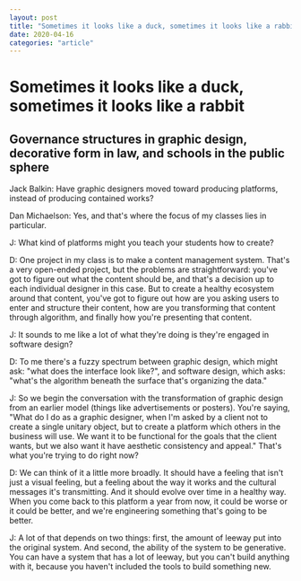 ```yaml
---
layout: post
title: "Sometimes it looks like a duck, sometimes it looks like a rabbit"
date: 2020-04-16
categories: "article"
---
```


# Sometimes it looks like a duck, sometimes it looks like a rabbit

## Governance structures in graphic design, decorative form in law, and schools in the public sphere

Jack Balkin: Have graphic designers moved toward producing platforms, instead of producing contained works?

Dan Michaelson: Yes, and that's where the focus of my classes lies in particular.

J: What kind of platforms might you teach your students how to create?

D: One project in my class is to make a content management system. That's a very open-ended project, but the problems are straightforward: you've got to figure out what the content should be, and that's a decision up to each individual designer in this case. But to create a healthy ecosystem around that content, you've got to figure out how are you asking users to enter and structure their content, how are you transforming that content through algorithm, and finally how you're presenting that content.

J: It sounds to me like a lot of what they're doing is they're engaged in software design?

D: To me there's a fuzzy spectrum between graphic design, which might ask: "what does the interface look like?", and software design, which asks: "what's the algorithm beneath the surface that's organizing the data."

J: So we begin the conversation with the transformation of graphic design from an earlier model (things like advertisements or posters). You're saying, "What do I do as a graphic designer, when I'm asked by a client not to create a single unitary object, but to create a platform which others in the business will use. We want it to be functional for the goals that the client wants, but we also want it have aesthetic consistency and appeal." That's what you're trying to do right now?

D: We can think of it a little more broadly. It should have a feeling that isn't just a visual feeling, but a feeling about the way it works and the cultural messages it's transmitting. And it should evolve over time in a healthy way. When you come back to this platform a year from now, it could be worse or it could be better, and we're engineering something that's going to be better.

J: A lot of that depends on two things: first, the amount of leeway put into the original system. And second, the ability of the system to be generative. You can have a system that has a lot of leeway, but you can't build anything with it, because you haven't included the tools to build something new.